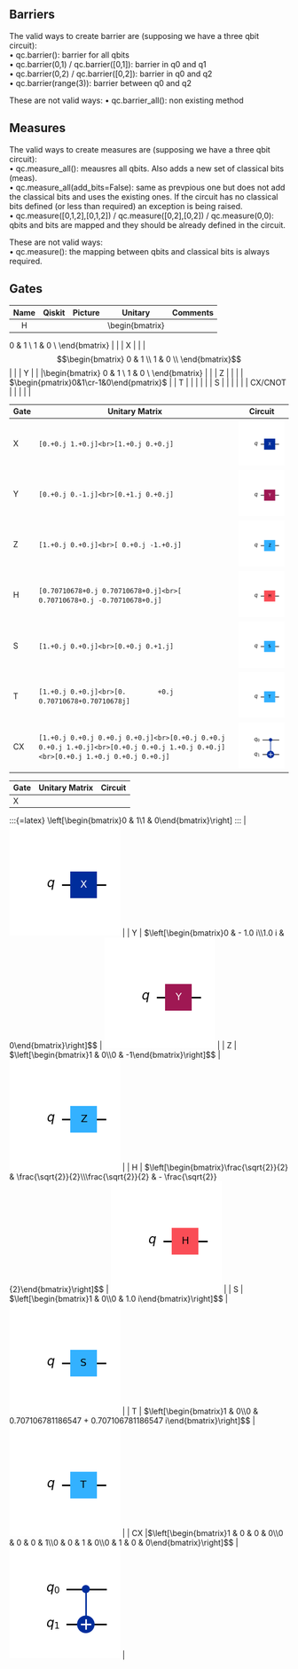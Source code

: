 ## Barriers

The valid ways to create barrier are (supposing we have a three qbit circuit):  
•	qc.barrier(): barrier for all qbits  
•	qc.barrier(0,1) / qc.barrier([0,1]): barrier in q0 and q1  
•	qc.barrier(0,2) / qc.barrier([0,2]): barrier in q0 and q2  
•	qc.barrier(range(3)): barrier between q0 and q2  

These are not valid ways:
•	qc.barrier_all(): non existing method  

## Measures

The valid ways to create measures are (supposing we have a three qbit circuit):  
•	qc.measure_all(): meausres all qbits. Also adds a new set of classical bits (meas).  
•	qc.measure_all(add_bits=False): same as prevpious one but does not add the classical bits and uses the existing ones. If the circuit has no classical bits defined (or less than required) an exception is being raised.   
•	qc.measure([0,1,2],[0,1,2]) / qc.measure([0,2],[0,2]) / qc.measure(0,0): qbits and bits are mapped and they should be already defined in the circuit.  

These are not valid ways:  
•	qc.measure(): the mapping between qbits and classical bits is always required.

## Gates

| Name | Qiskit | Picture | Unitary | Comments |
| :--: | ------ | ------- | ------- | -------- |
| H |  |  |\begin{bmatrix}
0 & 1  \\
 1 & 0  \\
 \end{bmatrix}  |  |
| X |  |  |$$\begin{bmatrix}
0 & 1  \\
 1 & 0  \\
 \end{bmatrix}$$  |  |
| Y |  |  |\begin{bmatrix}
0 & 1  \\
 1 & 0  \\
 \end{bmatrix}  |  |
| Z |  |  |  | $\begin{pmatrix}0&1\cr-1&0\end{pmatrix}$ |
| T |  |  |  |  |
| S |  |  |  |  |
| CX/CNOT |  |  |  |  |


| Gate | Unitary Matrix | Circuit |
|------|----------------|---------|
| X | `[0.+0.j 1.+0.j]<br>[1.+0.j 0.+0.j]` | ![](X_circuit.png) |
| Y | `[0.+0.j 0.-1.j]<br>[0.+1.j 0.+0.j]` | ![](Y_circuit.png) |
| Z | `[1.+0.j 0.+0.j]<br>[ 0.+0.j -1.+0.j]` | ![](Z_circuit.png) |
| H | `[0.70710678+0.j 0.70710678+0.j]<br>[ 0.70710678+0.j -0.70710678+0.j]` | ![](H_circuit.png) |
| S | `[1.+0.j 0.+0.j]<br>[0.+0.j 0.+1.j]` | ![](S_circuit.png) |
| T | `[1.+0.j 0.+0.j]<br>[0.        +0.j         0.70710678+0.70710678j]` | ![](T_circuit.png) |
| CX | `[1.+0.j 0.+0.j 0.+0.j 0.+0.j]<br>[0.+0.j 0.+0.j 0.+0.j 1.+0.j]<br>[0.+0.j 0.+0.j 1.+0.j 0.+0.j]<br>[0.+0.j 1.+0.j 0.+0.j 0.+0.j]` | ![](CX_circuit.png) |

| Gate | Unitary Matrix | Circuit |
|------|----------------|---------|
| X | 
:::{=latex}
\left[\begin{bmatrix}0 & 1\\1 & 0\end{bmatrix}\right]
::: 
| ![](X_circuit.png) |
| Y | $\left[\begin{bmatrix}0 & - 1.0 i\\1.0 i & 0\end{bmatrix}\right]$$ | ![](Y_circuit.png) |
| Z | $\left[\begin{bmatrix}1 & 0\\0 & -1\end{bmatrix}\right]$$ | ![](Z_circuit.png) |
| H | $\left[\begin{bmatrix}\frac{\sqrt{2}}{2} & \frac{\sqrt{2}}{2}\\\frac{\sqrt{2}}{2} & - \frac{\sqrt{2}}{2}\end{bmatrix}\right]$$ | ![](H_circuit.png) |
| S | $\left[\begin{bmatrix}1 & 0\\0 & 1.0 i\end{bmatrix}\right]$$ | ![](S_circuit.png) |
| T | $\left[\begin{bmatrix}1 & 0\\0 & 0.707106781186547 + 0.707106781186547 i\end{bmatrix}\right]$$ | ![](T_circuit.png) |
| CX |$\left[\begin{bmatrix}1 & 0 & 0 & 0\\0 & 0 & 0 & 1\\0 & 0 & 1 & 0\\0 & 1 & 0 & 0\end{bmatrix}\right]$$ | ![](CX_circuit.png) |
